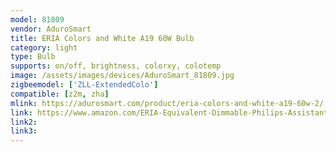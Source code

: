 ```yaml
---
model: 81809
vendor: AduroSmart
title: ERIA Colors and White A19 60W Bulb
category: light
type: Bulb
supports: on/off, brightness, colorxy, colotemp
image: /assets/images/devices/AduroSmart_81809.jpg
zigbeemodel: ['ZLL-ExtendedColo']
compatible: [z2m, zha]
mlink: https://adurosmart.com/product/eria-colors-and-white-a19-60w-2/
link: https://www.amazon.com/ERIA-Equivalent-Dimmable-Philips-Assistant/dp/B07HFTG4RK
link2: 
link3: 
---
```

